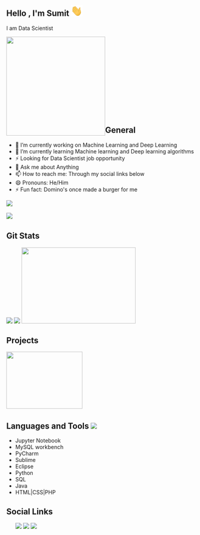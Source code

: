 
        
## Hello , I'm Sumit <img src="https://raw.githubusercontent.com/ABSphreak/ABSphreak/master/gifs/Hi.gif" width="30px">

I am Data Scientist 

<a href="https://github.com/Sumit2034"><img align="left" width="260" height="260" src="https://images.squarespace-cdn.com/content/v1/5a8c4760f6576e0ca2ed2269/1563006549247-VMQMSSB8O9NH9QFBQDA3/ke17ZwdGBToddI8pDm48kPFmSJiiT3ZR7jzdnOafnH9Zw-zPPgdn4jUwVcJE1ZvWEtT5uBSRWt4vQZAgTJucoTqqXjS3CfNDSuuf31e0tVGz4QBWi_2jl3dtL0CNmM6UoUC5ky421S8McKOr9u9nKhur-lC0WofN0YB1wFg-ZW0/js-bitmoji-oh-hi.png"></a>
<br><br><br><br><br><br><br><br><br><br><br><br>
## General
- 🔭 I’m currently working on Machine Learning and Deep Learning
- 🌱 I’m currently learning Machine learning and Deep learning algorithms
- ⚡ Looking for Data Scientist job opportunity
- 💬 Ask me about Anything
- 📫 How to reach me: Through my social links below
- 😄 Pronouns: He/Him
- ⚡ Fun fact: Domino's once made a burger for me

![](https://komarev.com/ghpvc/?username=Sumit2034&color=green)

 <img src="https://media.giphy.com/media/521ZSoqh4HByvyF6MS/giphy.gif">

## Git Stats

<img src="https://github-readme-stats-sooty-alpha.vercel.app/api?username=Sumit2034&show_icons=true&theme=dracula">
<img src="https://github-readme-stats-sooty-alpha.vercel.app/api/top-langs?username=Sumit2034&show_icons=true&theme=dracula">
<img src="https://media.giphy.com/media/4TtTVTmBoXp8txRU0C/giphy.gif" width="300px" height="200px">

## Projects
<a href="https://github.com/Sumit2034?tab=repositories" > <img src="https://media.giphy.com/media/QtqPV7cvgrL3qigUPb/giphy.gif" width="200px" height="150px"></a>


## Languages and Tools <img src="https://camo.githubusercontent.com/40dff491d4e8123af55298ef908faedb66c463e5/68747470733a2f2f6d656469612e67697068792e636f6d2f6d656469612f57556c706c634d704f43456d5447427442572f67697068792e676966" width="39px">
<ul>
    <li>Jupyter Notebook</li>
    <li>MySQL workbench</li>
    <li>PyCharm</li>
    <li>Sublime</li>
    <li>Eclipse</li>
    <li>Python</li>
    <li>SQL</li>
    <li>Java</li>
    <li>HTML|CSS|PHP</li> 
</ul>

## Social Links

<ul style="list-style:none:>
           
<a href="https://www.linkedin.com/in/sumit-verma-b4916b203/"><img src="https://img.shields.io/badge/LinkedIn-0077B5?style=for-the-badge&logo=linkedin&logoColor=white"></a> 
<a href="mailto:sagarsumitverma1200@gmail.com?"><img src="https://img.shields.io/badge/gmail-%23DD0031.svg?&style=for-the-badge&logo=gmail&logoColor=white"/></a>
<a href="https://github.com/Sumit2034"> <img src="https://img.shields.io/badge/GitHub-100000?style=for-the-badge&logo=github&logoColor=white"></a>
</ul>





